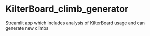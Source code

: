 # KilterBoard_climb_generator
Streamlit app which includes analysis of KilterBoard  usage and can generate new climbs
